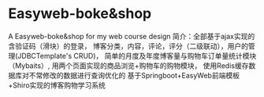 # Easyweb-boke&shop
A Easyweb-boke&shop for my web course design
简介：全部基于ajax实现的含验证码（滑块）的登录，
博客分类，内容，评论，评分（二级联动），用户的管理(JDBCTemplate's CRUD)，
简单的月度及年度博客量与购物车订单量统计模块（Mybaits）,
用两个页面实现的商品浏览+购物车的购物模块，
使用Redis缓存数据库对不常修改的数据进行查询优化的
基于Springboot+EasyWeb前端模板+Shiro实现的博客购物学习系统
